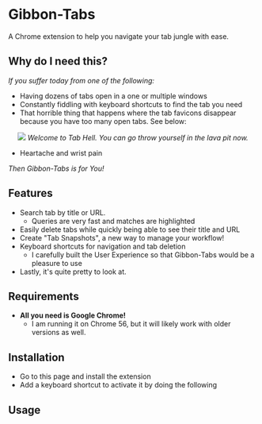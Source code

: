 <p align="center">
  <img src=""/>
</p>

# Gibbon-Tabs

A Chrome extension to help you navigate your tab jungle with ease.

## Why do I need this?

_If you suffer today from one of the following:_

- Having dozens of tabs open in a one or multiple windows
- Constantly fiddling with keyboard shortcuts to find the tab you need
- That horrible thing that happens where the tab favicons disappear because you have too many open tabs. See below:

<p align="center">
  <img src="https://github.com/macadev/Gibbon-Tabs/blob/master/images/tab_hell.png"/>
  <em>Welcome to Tab Hell. You can go throw yourself in the lava pit now.</em>
</p>

- Heartache and wrist pain

_Then Gibbon-Tabs is for You!_

## Features

- Search tab by title or URL.
  - Queries are very fast and matches are highlighted
- Easily delete tabs while quickly being able to see their title and URL
- Create "Tab Snapshots", a new way to manage your workflow!
- Keyboard shortcuts for navigation and tab deletion
  - I carefully built the User Experience so that Gibbon-Tabs would be a pleasure to use
- Lastly, it's quite pretty to look at.

## Requirements

- __All you need is Google Chrome!__
  - I am running it on Chrome 56, but it will likely work with older versions as well.

## Installation

- Go to this page and install the extension
- Add a keyboard shortcut to activate it by doing the following

## Usage
